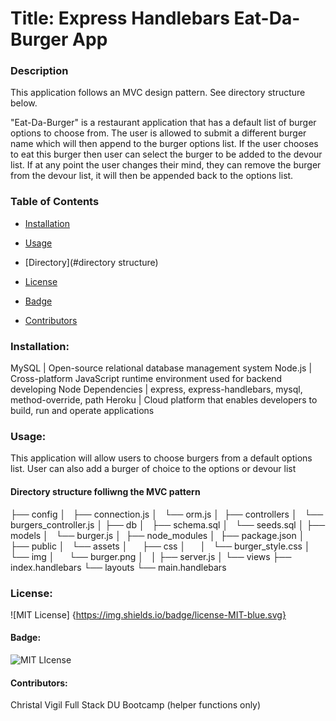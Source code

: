 # Title: Express Handlebars Eat-Da-Burger App

### Description

   This application follows an MVC design pattern. See directory structure below. 
   
   "Eat-Da-Burger" is a restaurant application that has a default list of burger options to choose from. The user is allowed to submit a different burger name which will then append to the burger options list. If the user chooses to eat this burger then user can select the burger to be added to the devour list. If at any point the user changes their mind, they can remove the burger from the devour list, it will then be appended back to the options list. 

### Table of Contents 

  * [Installation](#installation)
 
  * [Usage](#usage)

  * [Directory](#directory structure)
  
  * [License](#license)

  * [Badge](#badge)
  
  * [Contributors](#contributors)

### Installation:
        
   MySQL               | Open-source relational database management system 
   Node.js             | Cross-platform JavaScript runtime environment used for backend developing
   Node Dependencies   | express, express-handlebars, mysql, method-override, path 
   Heroku              | Cloud platform that enables developers to build, run and operate applications

### Usage:
        
   This application will allow users to choose burgers from a default options list. User can also add a burger of choice to the options or devour list

#### Directory structure folliwng the MVC pattern
├── config
│   ├── connection.js
│   └── orm.js
│ 
├── controllers
│   └── burgers_controller.js
│
├── db
│   ├── schema.sql
│   └── seeds.sql
│
├── models
│   └── burger.js
│ 
├── node_modules
│ 
├── package.json
│
├── public
│   └── assets
│       ├── css
│       │   └── burger_style.css
│       └── img
│           └── burger.png
│   
│
├── server.js
│
└── views
    ├── index.handlebars
    └── layouts
        └── main.handlebars

### License:
   ![MIT License] {https://img.shields.io/badge/license-MIT-blue.svg}
  
#### Badge: 
   ![MIT LIcense](https://img.shields.io/badge/License%20-MIT-red)
  
#### Contributors:
   Christal Vigil Full Stack 
   DU Bootcamp (helper functions only)
